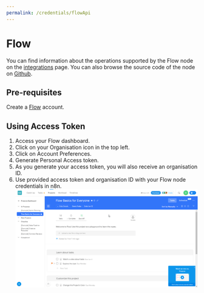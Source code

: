 ```yaml
---
permalink: /credentials/flowApi
---
```


# Flow
You can find information about the operations supported by the Flow node on the [integrations](https://n8n.io/integrations/n8n-nodes-base.flow) page. You can also browse the source code of the node on [Github](https://github.com/n8n-io/n8n/tree/master/packages/nodes-base/nodes/Flow).

## Pre-requisites

Create a [Flow](https://www.getflow.com/) account.

## Using Access Token

1. Access your Flow dashboard.
2. Click on your Organisation icon in the top left.
3. Click on Account Preferences.
4. Generate Personal Access token.
5. As you generate your access token, you will also receive an organisation ID.
6. Use provided access token and organisation ID with your Flow node credentials in n8n.
![Getting Flow credentials](./using-access-token.gif)



